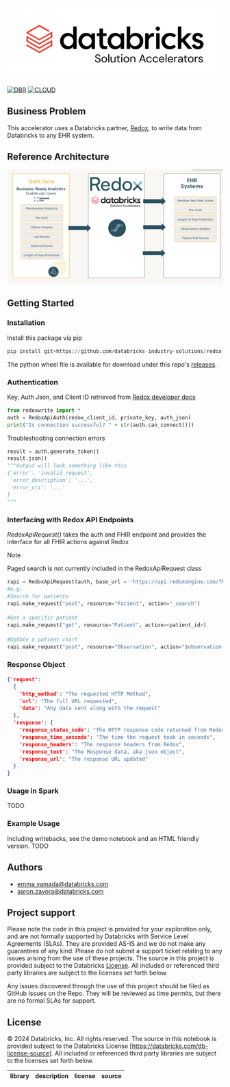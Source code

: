 <img src=https://raw.githubusercontent.com/databricks-industry-solutions/.github/main/profile/solacc_logo.png width="600px">

[![DBR](https://img.shields.io/badge/DBR-CHANGE_ME-red?logo=databricks&style=for-the-badge)](https://docs.databricks.com/release-notes/runtime/CHANGE_ME.html)
[![CLOUD](https://img.shields.io/badge/CLOUD-CHANGE_ME-blue?logo=googlecloud&style=for-the-badge)](https://databricks.com/try-databricks)

## Business Problem
This accelerator uses a Databricks partner, [Redox](https://docs.redoxengine.com/how-to-use-redox/manage-cloud-connectivity/create-a-destination-for-microsoft-azure-databricks/), to write data from Databricks to any EHR system.

## Reference Architecture
![logo](https://github.com/databricks-industry-solutions/redox-ehr-api/blob/main/img/architecture_ref.png?raw=true)

## Getting Started

### Installation 
Install this package via pip 

```python
pip install git+https://github.com/databricks-industry-solutions/redox-ehr-api
```

The python wheel file is available for download under this repo's [releases](https://github.com/databricks-industry-solutions/redox-ehr-api/releases).

### Authentication

Key, Auth Json, and Client ID retrieved from [Redox developer docs](https://docs.redoxengine.com/api-reference/fhir-api-reference/authenticate-an-oauth-api-key/)

```python
from redoxwrite import *
auth = RedoxApiAuth(redox_client_id, private_key, auth_json)
print("Is connection successful? " + str(auth.can_connect()))
```

Troubleshooting connection errors

```python
result = auth.generate_token()
result.json()
"""Output will look something like this
{'error': 'invalid_request',
 'error_description': '...',
 'error_uri': '...'
}
"""
```

### Interfacing with Redox API Endpoints

_RedoxApiRequest()_ takes the auth and FHIR endpoint and provides the interface for all FHIR actions against Redox

> [!NOTE]
> Paged search is not currently included in the RedoxApiRequest class

```python
rapi = RedoxApiRequest(auth, base_url = 'https://api.redoxengine.com/fhir/R4/redox-fhir-sandbox/Development/')
#e.g.
#Search for patients
rapi.make_request("post", resource="Patient", action="_search")

#Get a specific patient
rapi.make_request("get", resource="Patient", action=<patient_id>)

#Update a patient chart
rapi.make_request("post", resource="Observation", action="$observation-create", data=<json FHIR bundle>)
```

### Response Object

```json
{'request':
  {
    'http_method': "The requested HTTP Method",
    'url': "The full URL requested",
    'data': "Any data sent along with the request"
  },
  'response': {
    'response_status_code': "The HTTP response code returned from Redox",
    'response_time_seconds': "The time the request took in seconds",
    'response_headers': "The response headers from Redox",
    'response_text': "The Response data, aka json object",
    'response_url': "The response URL updated"
  }
}
```

### Usage in Spark 

TODO

### Example Usage

Including writebacks, see the demo notebook and an HTML friendly version. TODO


## Authors
- <emma.yamada@databricks.com>
- <aaron.zavora@databricks.com>

## Project support 

Please note the code in this project is provided for your exploration only, and are not formally supported by Databricks with Service Level Agreements (SLAs). They are provided AS-IS and we do not make any guarantees of any kind. Please do not submit a support ticket relating to any issues arising from the use of these projects. The source in this project is provided subject to the Databricks [License](./LICENSE.md). All included or referenced third party libraries are subject to the licenses set forth below.

Any issues discovered through the use of this project should be filed as GitHub Issues on the Repo. They will be reviewed as time permits, but there are no formal SLAs for support. 

## License

&copy; 2024 Databricks, Inc. All rights reserved. The source in this notebook is provided subject to the Databricks License [https://databricks.com/db-license-source].  All included or referenced third party libraries are subject to the licenses set forth below.

| library                                | description             | license    | source                                              |
|----------------------------------------|-------------------------|------------|-----------------------------------------------------|
